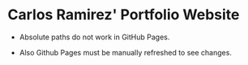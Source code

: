 # Carlos Ramirez' Portfolio Website

* Absolute paths do not work in GitHub Pages.

* Also Github Pages must be manually refreshed to see changes.